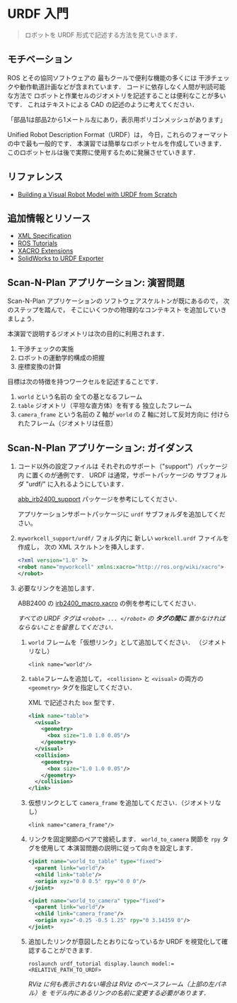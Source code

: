 # URDF 入門

> ロボットを URDF 形式で記述する方法を見ていきます．


## モチベーション

ROS とその協同ソフトウェアの
最もクールで便利な機能の多くには
干渉チェックや動作軌道計画などが含まれています．
コードに依存しなく人間が判読可能な方法で
ロボットと作業セルのジオメトリを記述することは便利なことが多いです．
これはテキストによる CAD の記述のように考えてください．

「部品1は部品2から1メートル左にあり，表示用ポリゴンメッシュがあります」

Unified Robot Description Format（URDF）は，
今日，これらのフォーマットの中で最も一般的です．
本演習では簡単なロボットセルを作成していきます．
このロボットセルは後で実際に使用するために発展させていきます．


## リファレンス

* [Building a Visual Robot Model with URDF from Scratch](http://wiki.ros.org/urdf/Tutorials/Building%20a%20Visual%20Robot%20Model%20with%20URDF%20from%20Scratch)


## 追加情報とリソース

* [XML Specification](http://wiki.ros.org/urdf/XML)
* [ROS Tutorials](http://wiki.ros.org/urdf/Tutorials)
* [XACRO Extensions](http://wiki.ros.org/xacro)
* [SolidWorks to URDF Exporter](http://wiki.ros.org/sw_urdf_exporter)


## Scan-N-Plan アプリケーション: 演習問題

Scan-N-Plan アプリケーションの
ソフトウェアスケルトンが既にあるので，
次のステップを踏んで，
そこにいくつかの物理的なコンテキスト
を追加していきましょう．

本演習で説明するジオメトリは次の目的に利用されます．

1. 干渉チェックの実施
1. ロボットの運動学的構成の把握
1. 座標変換の計算

目標は次の特徴を持つワークセルを記述することです．

1. `world` という名前の
   全ての基となるフレーム
1. `table` ジオメトリ（平坦な直方体）を有する
   独立したフレーム
1. `camera_frame` という名前の
   Z 軸が `world` の Z 軸に対して反対方向に
   付けられたフレーム（ジオメトリは任意）


## Scan-N-Plan アプリケーション: ガイダンス

1. コード以外の設定ファイルは
   それぞれのサポート（"support"）パッケージ内
   に置くのが通例です．
   URDF は通常，サポートパッケージの
   サブフォルダ "urdf/" に入れるようにしています．

   [abb_irb2400_support](https://github.com/ros-industrial/abb/tree/kinetic/abb_irb2400_support)
   パッケージを参考にしてください．

   アプリケーションサポートパッケージに
   `urdf` サブフォルダを追加してください。

1. `myworkcell_support/urdf/` フォルダ内に
   新しい `workcell.urdf` ファイルを作成し，
   次の XML スケルトンを挿入します．

   ``` xml
   <?xml version="1.0" ?>
   <robot name="myworkcell" xmlns:xacro="http://ros.org/wiki/xacro">
   </robot>
   ```

1. 必要なリンクを追加します．

   ABB2400 の [irb2400_macro.xacro](https://github.com/ros-industrial/abb/blob/84825661073a18e33b68bb01b5bf371edd2efd49/abb_irb2400_support/urdf/irb2400_macro.xacro#L54-L69)
   の例を参考にしてください．

   _すべての URDF タグは `<robot> ... </robot>` の
    **タグの間に** 置かなければならないことを留意してください．_

   1. `world` フレームを「仮想リンク」として追加してください．
      （ジオメトリなし）

      ```
      <link name="world"/>
      ```

   1. `table`フレームを追加して，
      `<collision>` と `<visual>` の両方の
      `<geometry>` タグを指定してください．

      XML で記述された `box` 型です．

      ``` xml
      <link name="table">
        <visual>
          <geometry>
            <box size="1.0 1.0 0.05"/>
          </geometry>
        </visual>
        <collision>
          <geometry>
            <box size="1.0 1.0 0.05"/>
          </geometry>
        </collision>
      </link>
      ```

   1. 仮想リンクとして
      `camera_frame` を追加してください．（ジオメトリなし）

      ```
      <link name="camera_frame"/>
      ```

   1. リンクを固定関節のペアで接続します．
      `world_to_camera` 関節を `rpy` タグを使用して
      本演習問題の説明に従って向きを設定します．

      ``` xml
      <joint name="world_to_table" type="fixed">
        <parent link="world"/>
        <child link="table"/>
        <origin xyz="0 0 0.5" rpy="0 0 0"/>
      </joint>

      <joint name="world_to_camera" type="fixed">
        <parent link="world"/>
        <child link="camera_frame"/>
        <origin xyz="-0.25 -0.5 1.25" rpy="0 3.14159 0"/>
      </joint>
      ```

   1. 追加したリンクが意図したとおりになっているか
      URDF を視覚化して確認することができます.

      ```
      roslaunch urdf_tutorial display.launch model:=<RELATIVE_PATH_TO_URDF>
      ```

      _RViz に何も表示されない場合は
       RViz のベースフレーム（上部の左パネル）を
       モデル内にあるリンクの名前に変更する必要があります．_
